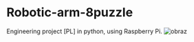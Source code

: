 # Robotic-arm-8puzzle
Engineering project [PL] in python, using Raspberry Pi.
![obraz](https://github.com/Magg-z/Robotic-arm-8puzzle/assets/55329108/c1bb5aa6-810d-48ed-8261-0a33137228df)
